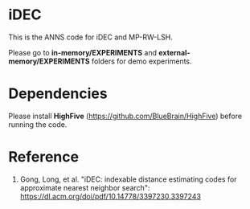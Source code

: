 # iDEC
This is the ANNS code for iDEC and MP-RW-LSH.

Please go to **in-memory/EXPERIMENTS** and **external-memory/EXPERIMENTS** folders for demo experiments.

# Dependencies
Please install **HighFive** (https://github.com/BlueBrain/HighFive) before running the code.

# Reference
1. Gong, Long, et al. "iDEC: indexable distance estimating codes for approximate nearest neighbor search": https://dl.acm.org/doi/pdf/10.14778/3397230.3397243
